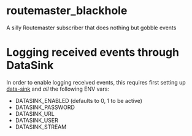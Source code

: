 routemaster_blackhole
=====================

A silly Routemaster subscriber that does nothing but gobble events


# Logging received events through DataSink

In order to enable logging received events, this requires first setting up [data-sink](https://github.com/deliveroo/data-sink)
and *all* the following ENV vars:

- DATASINK_ENABLED (defaults to 0, 1 to be active)
- DATASINK_PASSWORD
- DATASINK_URL
- DATASINK_USER
- DATASINK_STREAM
